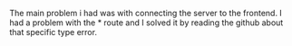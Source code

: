 The main problem i had was with connecting the server to the frontend. I had a problem with the * route and I solved it by reading the github about that specific type error. 